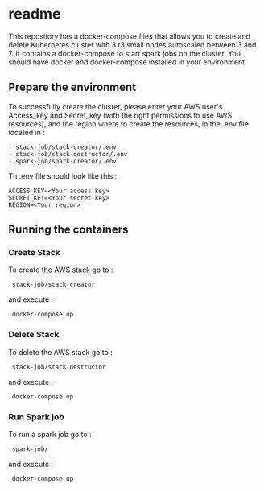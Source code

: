 # readme

This repository has a docker-compose files that allows you to create and delete Kubernetes cluster with 3 t3.small nodes autoscaled between 3 and 7. It contains a docker-compose to start spark jobs on the cluster.
You should have docker and docker-compose installed in your environment


## Prepare the environment

To successfully create the cluster, please enter your AWS user's Access_key and Secret_key (with the right permissions to use AWS resources), and the region where to create the resources, in the .env file located in :
```
- stack-job/stack-creator/.env
- stack-job/stack-destructor/.env
- spark-job/spark-creator/.env
```
Th .env file should look like this :
```
ACCESS_KEY=<Your access key>
SECRET_KEY=<Your secret key>
REGION=<Your region>
```
## Running the containers

### Create Stack

To create the AWS stack go to :
```
 stack-job/stack-creator
```
and execute :
```
 docker-compose up
```
### Delete Stack

To delete the AWS stack go to :
```
 stack-job/stack-destructor
```
and execute :
```
 docker-compose up
```
### Run Spark job

To run a spark job go to :
```
 spark-job/
```
and execute :
```
 docker-compose up
```
